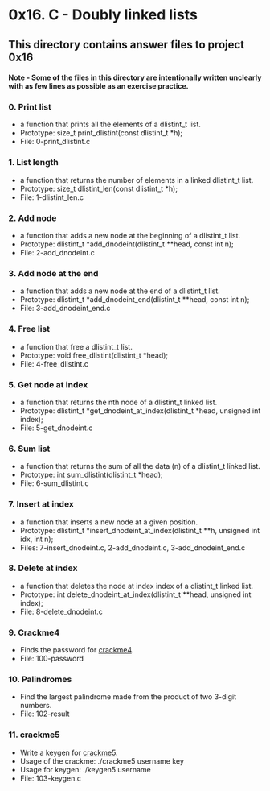 # 0x16. C - Doubly linked lists
## This directory contains answer files to project 0x16
#### Note - Some of the files in this directory are intentionally written unclearly with as few lines as possible as an exercise practice.  

### 0. Print list
* a function that prints all the elements of a dlistint_t list.
* Prototype: size_t print_dlistint(const dlistint_t *h);
* File: 0-print_dlistint.c

### 1. List length
* a function that returns the number of elements in a linked dlistint_t list.
* Prototype: size_t dlistint_len(const dlistint_t *h);
* File: 1-dlistint_len.c

### 2. Add node
* a function that adds a new node at the beginning of a dlistint_t list.
* Prototype: dlistint_t *add_dnodeint(dlistint_t **head, const int n);
* File: 2-add_dnodeint.c

### 3. Add node at the end
* a function that adds a new node at the end of a dlistint_t list.
* Prototype: dlistint_t *add_dnodeint_end(dlistint_t **head, const int n);
* File: 3-add_dnodeint_end.c

### 4. Free list
* a function that free a dlistint_t list.
* Prototype: void free_dlistint(dlistint_t *head);
* File: 4-free_dlistint.c

### 5. Get node at index
* a function that returns the nth node of a dlistint_t linked list.
* Prototype: dlistint_t *get_dnodeint_at_index(dlistint_t *head, unsigned int index);
* File: 5-get_dnodeint.c

### 6. Sum list
* a function that returns the sum of all the data (n) of a dlistint_t linked list.
* Prototype: int sum_dlistint(dlistint_t *head);
* File: 6-sum_dlistint.c

### 7. Insert at index
* a function that inserts a new node at a given position.
* Prototype: dlistint_t *insert_dnodeint_at_index(dlistint_t **h, unsigned int idx, int n);
* Files: 7-insert_dnodeint.c, 2-add_dnodeint.c, 3-add_dnodeint_end.c

### 8. Delete at index
* a function that deletes the node at index index of a dlistint_t linked list.
* Prototype: int delete_dnodeint_at_index(dlistint_t **head, unsigned int index);
* File: 8-delete_dnodeint.c

### 9. Crackme4
* Finds the password for [crackme4](https://github.com/holbertonschool/0x16.c).
* File: 100-password

### 10. Palindromes
* Find the largest palindrome made from the product of two 3-digit numbers.
* File: 102-result

### 11. crackme5
* Write a keygen for [crackme5](https://github.com/holbertonschool/0x16.c).
* Usage of the crackme: ./crackme5 username key
* Usage for keygen: ./keygen5 username
* File: 103-keygen.c